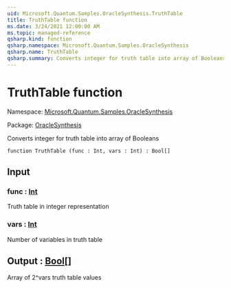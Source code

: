 ```yaml
---
uid: Microsoft.Quantum.Samples.OracleSynthesis.TruthTable
title: TruthTable function
ms.date: 3/24/2021 12:00:00 AM
ms.topic: managed-reference
qsharp.kind: function
qsharp.namespace: Microsoft.Quantum.Samples.OracleSynthesis
qsharp.name: TruthTable
qsharp.summary: Converts integer for truth table into array of Booleans
---
```


# TruthTable function

Namespace: [Microsoft.Quantum.Samples.OracleSynthesis](xref:Microsoft.Quantum.Samples.OracleSynthesis)

Package: [OracleSynthesis](https://nuget.org/packages/OracleSynthesis)


Converts integer for truth table into array of Booleans

```qsharp
function TruthTable (func : Int, vars : Int) : Bool[]
```


## Input

### func : [Int](xref:microsoft.quantum.lang-ref.int)

Truth table in integer representation


### vars : [Int](xref:microsoft.quantum.lang-ref.int)

Number of variables in truth table



## Output : [Bool](xref:microsoft.quantum.lang-ref.bool)[]

Array of 2^vars truth table values